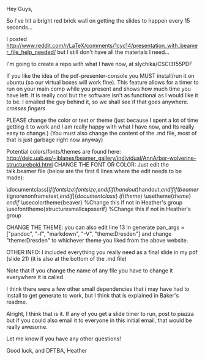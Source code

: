 Hey Guys,

So I've hit a bright red brick wall on getting the slides to happen every 15 seconds...

I posted http://www.reddit.com/r/LaTeX/comments/1cyc14/presentation_with_beamer_file_help_needed/
but I still don't have all the materials I need...

I'm going to create a repo with what I have now, at slychika/CSCI3155PDF

If you like the idea of the pdf-presenter-console you MUST install/run it on ubuntu (so our virtual boxes will work fine). This feature allows for a timer to run on your main comp while you present and shows how much time you have left. It is really cool but the software isn't as functional as I would like it to be. I emailed the guy behind it, so we shall see if that goes anywhere. *crosses fingers*

PLEASE change the color or text or theme (just because I spent a lot of time getting it to work and I am really happy with what I have now, and Its really easy to change.)
(You must also change the content of the .md file, most of that is just garbage right now anyway)

Potential colors/fonts/themes are found here:
 http://deic.uab.es/~iblanes/beamer_gallery/individual/AnnArbor-wolverine-structurebold.html
CHANGE THE FONT OR COLOR:
Just edit the talk.beamer file (below are the first 6 lines where the edit needs to be made):

 \documentclass[$if(fontsize)$$fontsize$,$endif$$if(handout)$handout,$endif$$if(beamer)$ignorenonframetext,$endif$]{$documentclass$}
$if(theme)$
\usetheme{$theme$}
$endif$
\usecolortheme{beaver} %Change this if not in Heather's group
\usefonttheme{structuresmallcapsserif} %Change this if not in Heather's group

CHANGE THE THEME:
you can also edit line 13 in generate
pan_args = ["pandoc", "-f", "markdown", "-V", "theme:Dresden"]
and change "theme:Dresden" to whichever theme you liked from the above website. 

OTHER INFO:
I included everything you really need as a final slide in my pdf (slide 21) (it is also at the bottom of the .md file)

Note that if you change the name of any file you have to change it everywhere it is called.

I think there were a few other small dependencies that i may have had to install to get generate to work, but I think that is explained in Baker's readme. 

Alright, I think that is it. If any of you get a slide timer to run, post to piazza but if you could also email it to everyone in this initial email, that would be really awesome.

Let me know if you have any other questions!

Good luck, and DFTBA,
Heather
